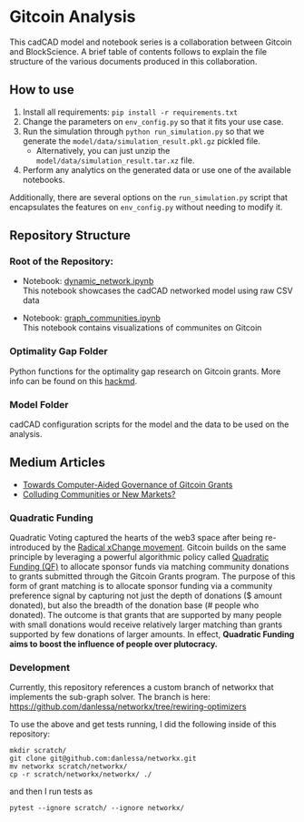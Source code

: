 # Gitcoin Analysis

This cadCAD model and notebook series is a collaboration between Gitcoin and BlockScience. A brief table of contents follows to explain the file structure of the various documents produced in this collaboration.

## How to use

1. Install all requirements: `pip install -r requirements.txt`
2. Change the parameters on `env_config.py` so that it fits your use case.
3. Run the simulation through `python run_simulation.py` so that we generate the `model/data/simulation_result.pkl.gz` pickled file.
    * Alternatively, you can just unzip the `model/data/simulation_result.tar.xz` file.
4. Perform any analytics on the generated data or use one of the available notebooks.

Additionally, there are several options on the `run_simulation.py` script 
that encapsulates the features on `env_config.py` without needing to modify it.

## Repository Structure

### Root of the Repository:

* Notebook: [dynamic_network.ipynb](dynamic_network.ipynb)  
  This notebook showcases the cadCAD networked model using raw CSV data

* Notebook: [graph_communities.ipynb](graph_communities.ipynb)  
  This notebook contains visualizations of communites on Gitcoin

### Optimality Gap Folder

Python functions for the optimality gap research on Gitcoin grants. More info can be found on this [hackmd](https://hackmd.io/QCCJWZE0Ru27X_GRk6UKjQ).

### Model Folder

cadCAD configuration scripts for the model and the data to be used on the analysis.

## Medium Articles

* [Towards Computer-Aided Governance of Gitcoin Grants](https://medium.com/block-science/towards-computer-aided-governance-of-gitcoin-grants-730de7bcdbef)
* [Colluding Communities or New Markets?](https://medium.com/block-science/colluding-communities-or-new-markets-f64194a1b754)

### Quadratic Funding

Quadratic Voting captured the hearts of the web3 space after being re-introduced by the [Radical xChange movement](https://www.radicalxchange.org/). Gitcoin builds on the same principle by leveraging a powerful algorithmic policy called [Quadratic Funding (QF)](https://wtfisqf.com/?grant=&grant=&grant=&grant=&match=1000) to allocate sponsor funds via matching community donations to grants submitted through the Gitcoin Grants program. The purpose of this form of grant matching is to allocate sponsor funding via a community preference signal by capturing not just the depth of donations ($ amount donated), but also the breadth of the donation base (# people who donated). The outcome is that grants that are supported by many people with small donations would receive relatively larger matching than grants supported by few donations of larger amounts. In effect, **Quadratic Funding aims to boost the influence of people over plutocracy.**

### Development

Currently, this repository references a custom branch of networkx that implements the sub-graph solver. The branch is here: https://github.com/danlessa/networkx/tree/rewiring-optimizers

To use the above and get tests running, I did the following inside of this repository:
```
mkdir scratch/
git clone git@github.com:danlessa/networkx.git
mv networkx scratch/networkx/
cp -r scratch/networkx/networkx/ ./
```
and then I run tests as
```
pytest --ignore scratch/ --ignore networkx/
```
